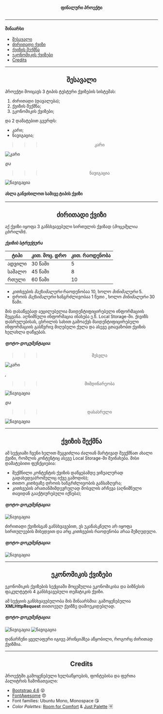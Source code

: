 <center><b>ფინალური პროექტი</b></center>
<br/>

---

#### შინაარსი
* [შესავალი](#shesavali)
* [ძირითადი ქვიზი](#pirveliSeqcia)
* [ქვიზის შექმნა](#meoreSeqcia)
* [ეკონომიკის ქვიზები](#mesameSeqcia)
* [Credits](#credits)

---

## <center>შესავალი</center> <a name="shesavali"></a>
პროექტი მოიცავს 3 ტიპის ტესტური ქვიზების სისტემას:
1. ძირითადი (დავალება);
2. ქვიზის შექმნა;
3. ეკონომიკის ქვიზები;

და 2 დამატებით გვერდს:
- კარი;
- ნავიგაცია;

>>><center>კარი</center>
![კარი](./forMarkDown/kari.png)

_და_
>>><center>ნავიგაცია</center>
![ნავიგაცია](./forMarkDown/sarchevi.png)

#### ახლა განვიხილოთ სამივე ტიპის ქვიზი

---

## <center>ძირითადი ქვიზი</center> <a name="pirveliSeqcia"></a>
აქ ქვიზი იყოფა 3 განსხვავებული სირთულის ქვიზად (*მოცემულია ცხრილში*).

#### *ქვიზის სტრუქტურა* 
|ტიპი|კით. მოც. დრო|კით. რაოდენობა|
|---|---|---|
|ადვილი|30 წამი|5|
|საშალო|45 წამი|8|
|რთული|60 წამი|10|

- კითხვების *მაქსიმალური* რაოდენობაა 10, ხოლო *მინიმალური* 5.
- დროის *მაქსიმალური* ხანგრძლივობაა 1 წუთი , ხოლო *მინიმალური* 30 წამი.

მის დასაწყებად აუცილებელია მაიდენტიფიცირებელი ინფორმაციის შეყვანა. აღნიშნული ინფორმაცია ინახება ე.წ. Local Storage-ში.
ქივიზს დასრულებისას, ცხრილის სახით გამოაქვს მაიდენტიფიცირებელი ინფორმაციის გასწვრივ მიღებული ქულა და ასევე გთავაზობთ ქვიზის ხელახლა დაწყებას.
##### ფოტო-დოკუმენტაცია:

>>><center>შესვლა</center>
![კარი](./forMarkDown/shesvla.png)

_,_
>>><center>მიმდინარეობა</center>
![ნავიგაცია](./forMarkDown/mimdinareoba.png)

_და_
>>><center>დასასრული</center>
![ნავიგაცია](./forMarkDown/dasasruli.png)

---

## <center>ქვიზის შექმნა</center> <a name="meoreSeqcia"></a>

ამ სექციაში ჩვენი ხელით შეგვიძლია ძალიან მარტივად შევქმნათ ახალი ქვიზი, რომლის კონტენტიც ასევე Local Storage-ში შეინახება.
მისი დამატებითი ფუნქციებია:
- შექმნილი კონტენტის ქვიზის დაწყებამდე ვიზუალურად გადახედვა(რომელიც იქვე გამოდის);
- თითო კითხვაზე დროის ხანგრძლივობის განსაზღვრა;
- კითხვების არათანმიმდევრულად მოსვლის არჩევა (აღნიშნული თავიდან გააქტიურებული იქნება);

##### ფოტო-დოკუმენტაცია:
![ნავიგაცია](./forMarkDown/sheqmna.png)

ძირითადი ქვიზისგან განსხვავებით, ეს უკანასკნელი არ იყოფა სირთულეების მიხედვით და არც კითხვების რაოდენობა არაა შეზღუდული.

##### ფოტო-დოკუმენტაცია:
![ნავიგაცია](./forMarkDown/araDayofa.png)

---

## <center>ეკონომიკის ქვიზები</center> <a name="mesameSeqcia"></a>

ეკონომიკის ქვიზების სექციაში მოცემულია ეკონომიკისა და ბიზნესის ფაკულტეტის 4 განსხვავებული თემატიკის ქვიზი.

ამ სექციის განსხვავებულობა მის შინაარსშია: გამოყენებულია **XMLHttpRequest** თითოეულ ქვიზზე დამოუკიდებლად.

##### ფოტო-დოკუმენტაცია:
![ნავიგაცია](./forMarkDown/mtavariEconom.png)
![ნავიგაცია](./forMarkDown/ertiEconom.png)

დანარჩენი ყველაფერი იგივე პრინციპზეა აწყობილი, როგორც ძირითად ქვიზშია.

---

## <center>Credits</center> <a name="credits"></a>
პროექტში გამოყენებული ხელსაწყოების, ფონტებისა და ფერთა პალიტრის ჩამონათვალი:
- <a href="https://getbootstrap.com/docs/4.6/getting-started/introduction/">Bootstrap 4.6</a> :stuck_out_tongue_closed_eyes:
- <a href="https://fontawesome.com/">FontAwesome</a> :heart_eyes:
- Font families: Ubuntu Mono, Monospace :kissing_heart:
- *Color Palettes*: <a href="https://www.canva.com/colors/color-palettes/room-for-comfort/">Room for Comfort</a> & <a href="https://coolors.co/f94144-f3722c-f8961e-f9c74f-90be6d-43aa8b-577590">Just Palette</a> :sa:










